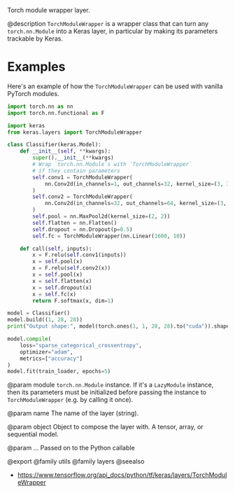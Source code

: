 Torch module wrapper layer.

@description
`TorchModuleWrapper` is a wrapper class that can turn any
`torch.nn.Module` into a Keras layer, in particular by making its
parameters trackable by Keras.

# Examples
Here's an example of how the `TorchModuleWrapper` can be used with vanilla
PyTorch modules.

```python
import torch.nn as nn
import torch.nn.functional as F

import keras
from keras.layers import TorchModuleWrapper

class Classifier(keras.Model):
    def __init__(self, **kwargs):
        super().__init__(**kwargs)
        # Wrap `torch.nn.Module`s with `TorchModuleWrapper`
        # if they contain parameters
        self.conv1 = TorchModuleWrapper(
            nn.Conv2d(in_channels=1, out_channels=32, kernel_size=(3, 3))
        )
        self.conv2 = TorchModuleWrapper(
            nn.Conv2d(in_channels=32, out_channels=64, kernel_size=(3, 3))
        )
        self.pool = nn.MaxPool2d(kernel_size=(2, 2))
        self.flatten = nn.Flatten()
        self.dropout = nn.Dropout(p=0.5)
        self.fc = TorchModuleWrapper(nn.Linear(1600, 10))

    def call(self, inputs):
        x = F.relu(self.conv1(inputs))
        x = self.pool(x)
        x = F.relu(self.conv2(x))
        x = self.pool(x)
        x = self.flatten(x)
        x = self.dropout(x)
        x = self.fc(x)
        return F.softmax(x, dim=1)

model = Classifier()
model.build((1, 28, 28))
print("Output shape:", model(torch.ones(1, 1, 28, 28).to("cuda")).shape)

model.compile(
    loss="sparse_categorical_crossentropy",
    optimizer="adam",
    metrics=["accuracy"]
)
model.fit(train_loader, epochs=5)
```

@param module
`torch.nn.Module` instance. If it's a `LazyModule`
instance, then its parameters must be initialized before
passing the instance to `TorchModuleWrapper` (e.g. by calling
it once).

@param name
The name of the layer (string).

@param object
Object to compose the layer with. A tensor, array, or sequential model.

@param ...
Passed on to the Python callable

@export
@family utils
@family layers
@seealso
+ <https://www.tensorflow.org/api_docs/python/tf/keras/layers/TorchModuleWrapper>
